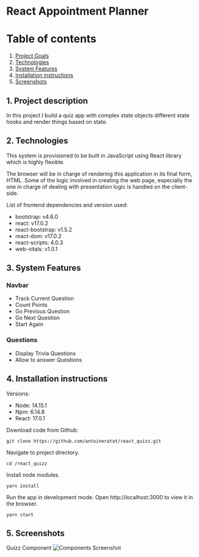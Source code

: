 # React Appointment Planner

# Table of contents

1. [Project Goals](#description)
2. [Technologies](#tech)
3. [System Features](#sys-features)
4. [Installation instructions](#installation)
5. [Screenshots](#screenshots)

## 1. Project description<a name="description"></a>

In this project I build a quiz app with complex state objects different state hooks and render things based on state.

## 2. Technologies<a name="tech"></a>

This system is provisioned to be built in JavaScript using React library which is highly flexible.

The browser will be in charge of rendering this application in its final form, HTML. Some of the logic involved in creating the web page, especially the one in charge of dealing with presentation logic is handled on the client-side.

List of frontend dependencies and version used:

-   bootstrap: v4.6.0
-   react: v17.0.2
-   react-bootstrap: v1.5.2
-   react-dom: v17.0.2
-   react-scripts: 4.0.3
-   web-vitals: v1.0.1

## 3. System Features<a name="sys-features"></a>

### Navbar

-   Track Current Question
-   Count Points
-   Go Previous Question
-   Go Next Question
-   Start Again

### Questions

-   Display Trivia Questions
-   Allow to answer Questions

## 4. Installation instructions<a name="installation"></a>

Versions:

-   Node: 14.15.1
-   Npm: 6.14.8
-   React: 17.0.1

Download code from Github:

```shell
git clone https://github.com/antoineratat/react_quizz.git
```

Navigate to project directory.

```shell
cd /react_quizz
```

Install node modules.

```shell
yarn install
```

Run the app in development mode. Open http://localhost:3000 to view it in the browser.

```shell
yarn start
```

## 5. Screenshots<a name="screenshots"></a>

Quizz Component ![Components Screenshot](https://templars.guru/app/github/react_quizz/quizz_1.PNG)
